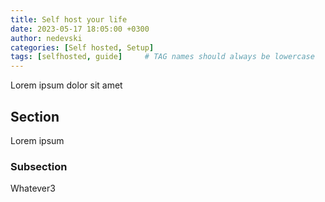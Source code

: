 ```yaml
---
title: Self host your life
date: 2023-05-17 18:05:00 +0300
author: nedevski
categories: [Self hosted, Setup]
tags: [selfhosted, guide]     # TAG names should always be lowercase
---
```


Lorem ipsum dolor sit amet

## Section

Lorem ipsum

### Subsection

Whatever3